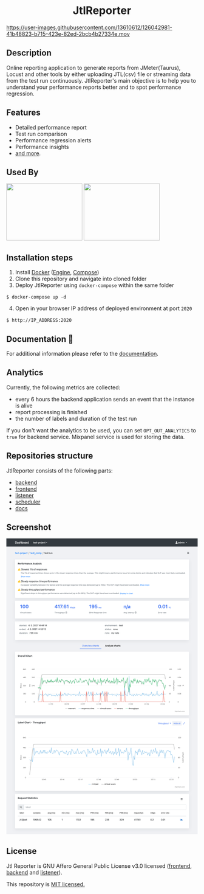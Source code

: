 
<h1 align="center">JtlReporter</h1>

https://user-images.githubusercontent.com/13610612/126042981-41b48823-b715-423e-82ed-2bcb4b27334e.mov

## Description
Online reporting application to generate reports from JMeter(Taurus), Locust and other tools by either uploading JTL(csv) file or streaming data from the test run continuously. JtlReporter's main objective is to help you to understand your performance reports better and to spot performance regression.

## Features
* Detailed performance report
* Test run comparison
* Performance regression alerts
* Performance insights
* [and more](https://jtlreporter.site/docs/introduction/features).

## Used By
<img src="/assets/Logo-RedHat-A-Color-RGB.svg"  width="200" height="150">
<img src="https://github.com/ludeknovy/jtl-reporter/assets/13610612/189af2f0-fac1-47bf-b21d-ff424602a8a3", width="200", height ="150">



## Installation steps
1. Install [Docker](https://docs.docker.com/engine/installation/) ([Engine](https://docs.docker.com/engine/installation/), [Compose](https://docs.docker.com/compose/install/))
2. Clone this repository and navigate into cloned folder
3. Deploy JtlReporter using `docker-compose` within the same folder

  ```Shell
  $ docker-compose up -d
  ```

4. Open in your browser IP address of deployed environment at port `2020`

  ```
  $ http://IP_ADDRESS:2020
  ```
  
## Documentation 📖
For additional information please refer to the [documentation](https://jtlreporter.site/docs/).

## Analytics 
Currently, the following metrics are collected:
 * every 6 hours the backend application sends an event that the instance is alive
 * report processing is finished
 * the number of labels and duration of the test run
 
 If you don't want the analytics to be used, you can set `OPT_OUT_ANALYTICS` to `true` for backend service.
Mixpanel service is used for storing the data.


## Repositories structure
 JtlReporter consists of the following parts:
  * [backend](https://github.com/ludeknovy/jtl-reporter-be)
  * [frontend](https://github.com/ludeknovy/jtl-reporter-fe)
  * [listener](https://github.com/ludeknovy/jtl-reporter-listener-service)
  * [scheduler](https://github.com/ludeknovy/jtl-reporter-scheduler)
  * [docs](https://github.com/ludeknovy/jtl-reporter-docs)


## Screenshot
![Item detail](/assets/item_detail.png)

## License
Jtl Reporter is GNU Affero General Public License v3.0 licensed ([frontend](https://github.com/ludeknovy/jtl-reporter-fe/blob/master/LICENSE), [backend](https://github.com/ludeknovy/jtl-reporter-be/blob/master/LICENSE) and [listener](https://github.com/ludeknovy/jtl-reporter-listener-service/blob/main/LICENSE)). 

This repository is [MIT licensed.](LICENSE)
